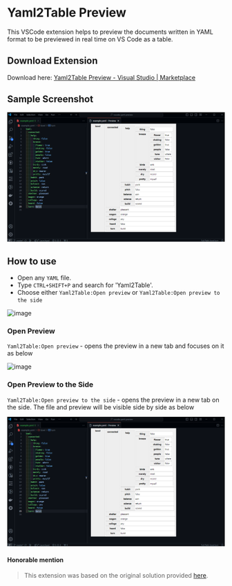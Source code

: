 # Yaml2Table Preview

This VSCode extension helps to preview the documents written in YAML format to be previewed in real time on VS Code as a table.

## Download Extension

Download here: [Yaml2Table Preview - Visual Studio | Marketplace](https://marketplace.visualstudio.com/items?itemName=adautomendes.yaml2table-preview)

## Sample Screenshot

![preview](./resources/preview.png)

## How to use

- Open any `YAML` file.
- Type `CTRL+SHIFT+P` and search for 'Yaml2Table'.
- Choose either `Yaml2Table:Open preview` or `Yaml2Table:Open preview to the side`

![image](https://github.com/user-attachments/assets/9585fbf9-e59a-4a7e-a2f9-f346fe36719f)


### Open Preview

`Yaml2Table:Open preview` - opens the preview in a new tab and focuses on it as below

![image](https://github.com/user-attachments/assets/a63cd3d7-acb3-4167-a3a3-0a0ffda08b9f)

### Open Preview to the Side

 `Yaml2Table:Open preview to the side` - opens the preview in a new tab on the side. 
 The file and preview will be visible side by side as below

![preview](./resources/preview.png)


#### Honorable mention
> This extension was based on the original solution provided [here](https://github.com/daiwata/vscode-yaml-preview).
